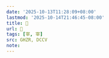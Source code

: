 ```yaml
---
date: '2025-10-13T11:28:09+08:00'
lastmod: '2025-10-14T21:46:45-08:00'
title: 󰛯
url: 󰛯
tags: [宰, 宰]
src: GHZR, DCCV
note:
---
```

